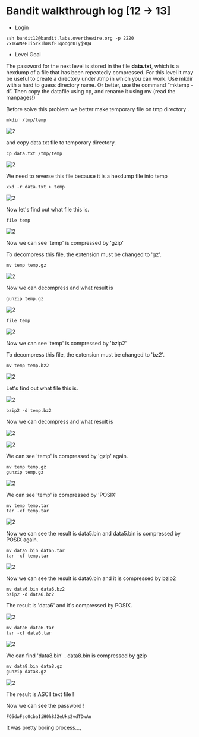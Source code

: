 # Bandit walkthrough log [12 -> 13]

- Login

```
ssh bandit12@bandit.labs.overthewire.org -p 2220
7x16WNeHIi5YkIhWsfFIqoognUTyj9Q4
```

- Level Goal

The password for the next level is stored in the file **data.txt**, which is a hexdump of a file that has been repeatedly compressed. For this level it may be useful to create a directory under /tmp in which you can work. Use mkdir with a hard to guess directory name. Or better, use the command “mktemp -d”. Then copy the datafile using cp, and rename it using mv (read the manpages!)

Before solve this problem we better make temporary file on tmp directory .

```
mkdir /tmp/temp
```

![2](https://github.com/Narthy0301/Narthy0301.github.io/assets/172380852/361e6225-7949-4085-822c-26aef502d04b)

and copy data.txt file to temporary directory.

```
cp data.txt /tmp/temp
```

![2](https://github.com/Narthy0301/Narthy0301.github.io/assets/172380852/58af6d1d-bb49-4fc7-8c30-8530577e121d)

We need to reverse this file because it is a hexdump file into temp

```
xxd -r data.txt > temp
```

![2](https://github.com/Narthy0301/Narthy0301.github.io/assets/172380852/7de37738-47ea-432c-8bfa-162cd66fc575)

Now let's find out what file this is.

```
file temp
```

![2](https://github.com/Narthy0301/Narthy0301.github.io/assets/172380852/4eaaffb4-d667-4b39-a67b-786d10edbeac)

Now we can see 'temp' is compressed by 'gzip'

To decompress this file, the extension must be changed to 'gz'.

```
mv temp temp.gz
```

![2](https://github.com/Narthy0301/Narthy0301.github.io/assets/172380852/78704242-e10a-4aac-b0c3-01e59ca57bf6)

Now we can decompress and what result is

```
gunzip temp.gz
```

![2](https://github.com/Narthy0301/Narthy0301.github.io/assets/172380852/4d8323b9-86f4-4634-892a-7c586f489f2a)

```
file temp
```

![2](https://github.com/Narthy0301/Narthy0301.github.io/assets/172380852/979d3a23-ed57-445f-90bd-7ea737ffef83)

Now we can see 'temp' is compressed by 'bzip2'

To decompress this file, the extension must be changed to 'bz2'.

```
mv temp temp.bz2
```

![2](https://github.com/Narthy0301/Narthy0301.github.io/assets/172380852/b2526726-6891-4f83-b14e-2ac723d1a8c4)

Let's find out what file this is.

![2](https://github.com/Narthy0301/Narthy0301.github.io/assets/172380852/120af9b5-84f6-46b4-a1b6-ebb87eca11cb)

```
bzip2 -d temp.bz2
```

Now we can decompress and what result is

![2](https://github.com/Narthy0301/Narthy0301.github.io/assets/172380852/a70ac018-c108-4b0b-b37e-b032f4bf2717)

![2](https://github.com/Narthy0301/Narthy0301.github.io/assets/172380852/d261f227-1aa4-4125-a43c-c2c0bb51bac7)

We can see 'temp' is compressed by 'gzip' again.

```
mv temp temp.gz
gunzip temp.gz
```

![2](https://github.com/Narthy0301/Narthy0301.github.io/assets/172380852/2f937cfe-a58a-43b3-8179-5b9e1837fd30)

We can see 'temp' is compressed by 'POSIX'

```
mv temp temp.tar
tar -xf temp.tar
```

![2](https://github.com/Narthy0301/Narthy0301.github.io/assets/172380852/8a6565ba-bca8-4dd8-882d-44b8d9bd5c46)

Now we can see the result is data5.bin and data5.bin is compressed by POSIX again.

```
mv data5.bin data5.tar
tar -xf temp.tar
```

![2](https://github.com/Narthy0301/Narthy0301.github.io/assets/172380852/ac47fccd-819b-43ee-9f37-0224019d5898)

Now we can see the result is data6.bin and it is compressed by bzip2

```
mv data6.bin data6.bz2
bzip2 -d data6.bz2
```

The result is 'data6' and it's compressed by POSIX.

![2](https://github.com/Narthy0301/Narthy0301.github.io/assets/172380852/30a179b1-1bf1-409a-a99b-dba0046cc0dc)

```
mv data6 data6.tar
tar -xf data6.tar
```

![2](https://github.com/Narthy0301/Narthy0301.github.io/assets/172380852/7c4317dc-c1f8-4490-a1c4-86e3c9ad3dfb)

We can find 'data8.bin' . data8.bin is compressed by gzip

```
mv data8.bin data8.gz
gunzip data8.gz
```

![2](https://github.com/Narthy0301/Narthy0301.github.io/assets/172380852/9589022c-76ba-4cb2-9904-93aca40824cf)

The result is ASCII text file !

Now we can see the password !

```
FO5dwFsc0cbaIiH0h8J2eUks2vdTDwAn
```

It was pretty boring process...,